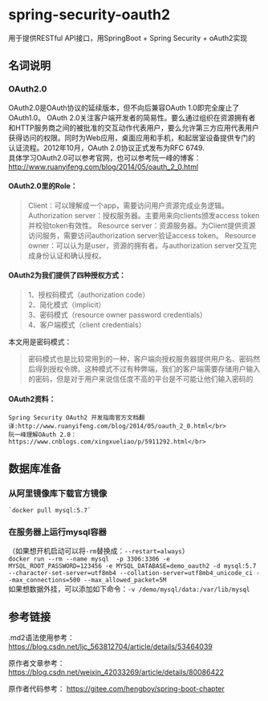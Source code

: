 # spring-security-oauth2
用于提供RESTful API接口，用SpringBoot + Spring Security + oAuth2实现

## 名词说明
### OAuth2.0
OAuth2.0是OAuth协议的延续版本，但不向后兼容OAuth 1.0即完全废止了OAuth1.0。 OAuth 2.0关注客户端开发者的简易性。要么通过组织在资源拥有者和HTTP服务商之间的被批准的交互动作代表用户，要么允许第三方应用代表用户获得访问的权限。同时为Web应用，桌面应用和手机，和起居室设备提供专门的认证流程。2012年10月，OAuth 2.0协议正式发布为RFC 6749.<br/> 
具体学习OAuth2.0可以参考官网，也可以参考阮一峰的博客：http://www.ruanyifeng.com/blog/2014/05/oauth_2_0.html 
#### OAuth2.0里的Role：
>Client：可以理解成一个app，需要访问用户资源完成业务逻辑。
>Authorization server：授权服务器。主要用来向clients颁发access token并校验token有效性。
>Resource server：资源服务器。为Client提供资源访问服务，需要访问authorization server验证access token。
>Resource owner：可以认为是user，资源的拥有者。与authorization server交互完成身份认证和确认授权。
#### OAuth2为我们提供了四种授权方式：
>1、授权码模式（authorization code）<br/> 
>2、简化模式（implicit） <br/>
>3、密码模式（resource owner password credentials） <br/>
>4、客户端模式（client credentials）<br/>

本文用是密码模式：
>密码模式也是比较常用到的一种，客户端向授权服务器提供用户名、密码然后得到授权令牌。这种模式不过有种弊端，我们的客户端需要存储用户输入的密码，但是对于用户来说信任度不高的平台是不可能让他们输入密码的

#### OAuth2资料：
    Spring Security OAuth2 开发指南官方文档翻译:http://www.ruanyifeng.com/blog/2014/05/oauth_2_0.html</br>
    阮一峰理解OAuth 2.0：https://www.cnblogs.com/xingxueliao/p/5911292.html</br>

## 数据库准备
### 从阿里镜像库下载官方镜像
    `docker pull mysql:5.7`
### 在服务器上运行mysql容器
（如果想开机启动可以将`-rm`替换成：`--restart=always`）<br>
`docker run --rm --name mysql  -p 3306:3306 -e MYSQL_ROOT_PASSWORD=123456 -e MYSQL_DATABASE=demo_oauth2 -d mysql:5.7 --character-set-server=utf8mb4 --collation-server=utf8mb4_unicode_ci --max_connections=500 --max_allowed_packet=5M`<br>
如果想数据外挂，可以添加如下命令：`-v /demo/mysql/data:/var/lib/mysql `



## 参考链接
.md2语法使用参考：https://blog.csdn.net/ljc_563812704/article/details/53464039

原作者文章参考： https://blog.csdn.net/weixin_42033269/article/details/80086422

原作者代码参考：
    https://gitee.com/hengboy/spring-boot-chapter